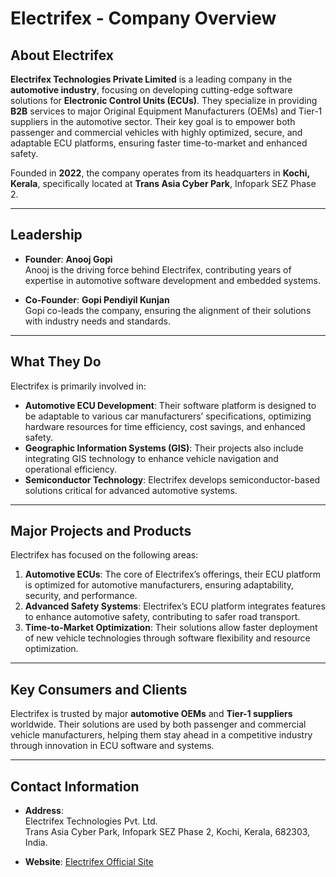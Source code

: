 # **Electrifex - Company Overview**

## **About Electrifex**

**Electrifex Technologies Private Limited** is a leading company in the **automotive industry**, focusing on developing cutting-edge software solutions for **Electronic Control Units (ECUs)**. They specialize in providing **B2B** services to major Original Equipment Manufacturers (OEMs) and Tier-1 suppliers in the automotive sector. Their key goal is to empower both passenger and commercial vehicles with highly optimized, secure, and adaptable ECU platforms, ensuring faster time-to-market and enhanced safety.

Founded in **2022**, the company operates from its headquarters in **Kochi, Kerala**, specifically located at **Trans Asia Cyber Park**, Infopark SEZ Phase 2.

---

## **Leadership**

- **Founder**: **Anooj Gopi**  
  Anooj is the driving force behind Electrifex, contributing years of expertise in automotive software development and embedded systems.
  
- **Co-Founder**: **Gopi Pendiyil Kunjan**  
  Gopi co-leads the company, ensuring the alignment of their solutions with industry needs and standards.

---

## **What They Do**

Electrifex is primarily involved in:
- **Automotive ECU Development**: Their software platform is designed to be adaptable to various car manufacturers’ specifications, optimizing hardware resources for time efficiency, cost savings, and enhanced safety.
- **Geographic Information Systems (GIS)**: Their projects also include integrating GIS technology to enhance vehicle navigation and operational efficiency.
- **Semiconductor Technology**: Electrifex develops semiconductor-based solutions critical for advanced automotive systems.

---

## **Major Projects and Products**

Electrifex has focused on the following areas:
1. **Automotive ECUs**: The core of Electrifex’s offerings, their ECU platform is optimized for automotive manufacturers, ensuring adaptability, security, and performance.
2. **Advanced Safety Systems**: Electrifex’s ECU platform integrates features to enhance automotive safety, contributing to safer road transport.
3. **Time-to-Market Optimization**: Their solutions allow faster deployment of new vehicle technologies through software flexibility and resource optimization.

---

## **Key Consumers and Clients**

Electrifex is trusted by major **automotive OEMs** and **Tier-1 suppliers** worldwide. Their solutions are used by both passenger and commercial vehicle manufacturers, helping them stay ahead in a competitive industry through innovation in ECU software and systems.

---

## **Contact Information**

- **Address**:  
  Electrifex Technologies Pvt. Ltd.  
  Trans Asia Cyber Park, Infopark SEZ Phase 2, Kochi, Kerala, 682303, India.
  
- **Website**: [Electrifex Official Site](https://electrifex.com)
